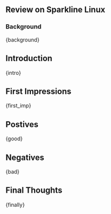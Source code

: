 ## Review on Sparkline Linux

### Background
{background}

## Introduction
{intro}

## First Impressions
{first_imp}

## Postives
{good}

## Negatives
{bad}

## Final Thoughts
{finally}
